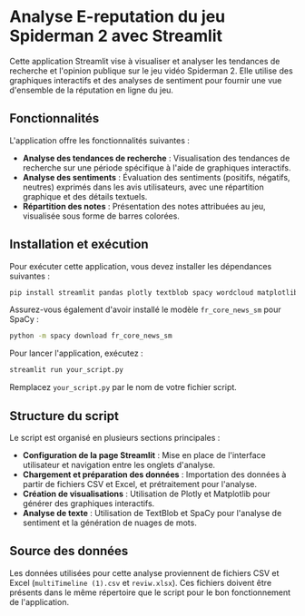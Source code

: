 # Analyse E-reputation du jeu Spiderman 2 avec Streamlit

Cette application Streamlit vise à visualiser et analyser les tendances de recherche et l'opinion publique sur le jeu vidéo Spiderman 2. Elle utilise des graphiques interactifs et des analyses de sentiment pour fournir une vue d'ensemble de la réputation en ligne du jeu.

## Fonctionnalités

L'application offre les fonctionnalités suivantes :

- **Analyse des tendances de recherche** : Visualisation des tendances de recherche sur une période spécifique à l'aide de graphiques interactifs.
- **Analyse des sentiments** : Évaluation des sentiments (positifs, négatifs, neutres) exprimés dans les avis utilisateurs, avec une répartition graphique et des détails textuels.
- **Répartition des notes** : Présentation des notes attribuées au jeu, visualisée sous forme de barres colorées.

## Installation et exécution

Pour exécuter cette application, vous devez installer les dépendances suivantes :

```bash
pip install streamlit pandas plotly textblob spacy wordcloud matplotlib
```

Assurez-vous également d'avoir installé le modèle `fr_core_news_sm` pour SpaCy :

```bash
python -m spacy download fr_core_news_sm
```

Pour lancer l'application, exécutez :

```bash
streamlit run your_script.py
```

Remplacez `your_script.py` par le nom de votre fichier script.

## Structure du script

Le script est organisé en plusieurs sections principales :

- **Configuration de la page Streamlit** : Mise en place de l'interface utilisateur et navigation entre les onglets d'analyse.
- **Chargement et préparation des données** : Importation des données à partir de fichiers CSV et Excel, et prétraitement pour l'analyse.
- **Création de visualisations** : Utilisation de Plotly et Matplotlib pour générer des graphiques interactifs.
- **Analyse de texte** : Utilisation de TextBlob et SpaCy pour l'analyse de sentiment et la génération de nuages de mots.

## Source des données

Les données utilisées pour cette analyse proviennent de fichiers CSV et Excel (`multiTimeline (1).csv` et `reviw.xlsx`). Ces fichiers doivent être présents dans le même répertoire que le script pour le bon fonctionnement de l'application.
```

